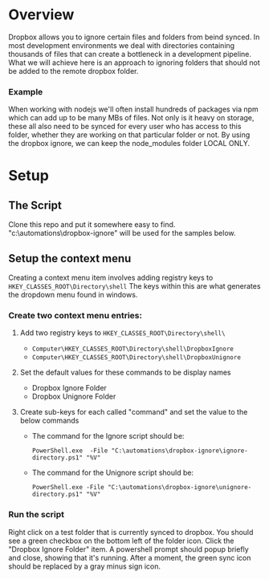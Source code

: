 
# Overview
Dropbox allows you to ignore certain files and folders from beind synced. In most development environments we deal with directories containing thousands of files that can create a bottleneck in a development pipeline.  What we will achieve here is an approach to ignoring folders that should not be added to the remote dropbox folder. 

### Example
When working with nodejs we'll often install hundreds of packages via npm which can add up to be many MBs of files. Not only is it heavy on storage, these all also need to be synced for every user who has access to this folder, whether they are working on that particular folder or not.  By using the dropbox ignore, we can keep the node_modules folder LOCAL ONLY. 

# Setup

## The Script
Clone this repo and put it somewhere easy to find. "c:\automations\dropbox-ignore" will be used for the samples below.

## Setup the context menu

Creating a context menu item involves adding registry keys to ```HKEY_CLASSES_ROOT\Directory\shell```
The keys within this are what generates the dropdown menu found in windows.

### Create two context menu entries:

1) Add two registry keys to ```HKEY_CLASSES_ROOT\Directory\shell\```
    - ```Computer\HKEY_CLASSES_ROOT\Directory\shell\DropboxIgnore```
    - ```Computer\HKEY_CLASSES_ROOT\Directory\shell\DropboxUnignore```

2) Set the default values for these commands to be display names
    - Dropbox Ignore Folder
    - Dropbox Unignore Folder
3) Create sub-keys for each called "command" and set the value to the below commands

    - The command for the Ignore script should be:
      ```
      PowerShell.exe  -File "C:\automations\dropbox-ignore\ignore-directory.ps1" "%V"
      ```
    - The command for the Unignore script should be:

      ``` 
      PowerShell.exe -File "C:\automations\dropbox-ignore\unignore-directory.ps1" "%V"
      ```

### Run the script
Right click on a test folder that is currently synced to dropbox. You should see a green checkbox on the bottom left of the folder icon.  Click the "Dropbox Ignore Folder" item. A powershell prompt should popup briefly and close, showing that it's running. After a moment, the green sync icon should be replaced by a gray minus sign icon.